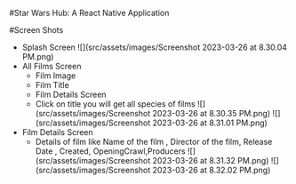 #Star Wars Hub: A React Native Application

#Screen Shots
- Splash Screen
![](src/assets/images/Screenshot 2023-03-26 at 8.30.04 PM.png)
- All Films Screen 
  - Film Image 
  - Film Title 
  - Film Details Screen 
  - Click on title you will get all species of films
![](src/assets/images/Screenshot 2023-03-26 at 8.30.35 PM.png)
![](src/assets/images/Screenshot 2023-03-26 at 8.31.01 PM.png)
- Film Details Screen
  - Details of film like Name of the film , Director of the film, Release Date , Created, OpeningCrawl,Producers
![](src/assets/images/Screenshot 2023-03-26 at 8.31.32 PM.png)
![](src/assets/images/Screenshot 2023-03-26 at 8.32.02 PM.png)
